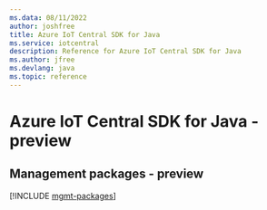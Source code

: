 ```yaml
---
ms.data: 08/11/2022
author: joshfree
title: Azure IoT Central SDK for Java
ms.service: iotcentral
description: Reference for Azure IoT Central SDK for Java
ms.author: jfree
ms.devlang: java
ms.topic: reference
---
```

# Azure IoT Central SDK for Java - preview

## Management packages - preview
[!INCLUDE [mgmt-packages](iot-central-mgmt-index.md)]